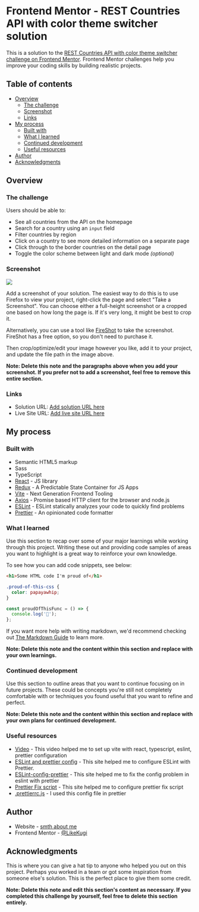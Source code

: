 # Frontend Mentor - REST Countries API with color theme switcher solution

This is a solution to the [REST Countries API with color theme switcher challenge on Frontend Mentor](https://www.frontendmentor.io/challenges/rest-countries-api-with-color-theme-switcher-5cacc469fec04111f7b848ca). Frontend Mentor challenges help you improve your coding skills by building realistic projects.

## Table of contents

- [Overview](#overview)
  - [The challenge](#the-challenge)
  - [Screenshot](#screenshot)
  - [Links](#links)
- [My process](#my-process)
  - [Built with](#built-with)
  - [What I learned](#what-i-learned)
  - [Continued development](#continued-development)
  - [Useful resources](#useful-resources)
- [Author](#author)
- [Acknowledgments](#acknowledgments)

## Overview

### The challenge

Users should be able to:

- See all countries from the API on the homepage
- Search for a country using an `input` field
- Filter countries by region
- Click on a country to see more detailed information on a separate page
- Click through to the border countries on the detail page
- Toggle the color scheme between light and dark mode _(optional)_

### Screenshot

![](./screenshot.jpg)

Add a screenshot of your solution. The easiest way to do this is to use Firefox to view your project, right-click the page and select "Take a Screenshot". You can choose either a full-height screenshot or a cropped one based on how long the page is. If it's very long, it might be best to crop it.

Alternatively, you can use a tool like [FireShot](https://getfireshot.com/) to take the screenshot. FireShot has a free option, so you don't need to purchase it.

Then crop/optimize/edit your image however you like, add it to your project, and update the file path in the image above.

**Note: Delete this note and the paragraphs above when you add your screenshot. If you prefer not to add a screenshot, feel free to remove this entire section.**

### Links

- Solution URL: [Add solution URL here](https://your-solution-url.com)
- Live Site URL: [Add live site URL here](https://your-live-site-url.com)

## My process

### Built with

- Semantic HTML5 markup
- Sass
- TypeScript
- [React](https://reactjs.org/) - JS library
- [Redux](https://redux.js.org/) - A Predictable State Container for JS Apps
- [Vite](https://vitejs.dev/) - Next Generation Frontend Tooling
- [Axios](https://axios-http.com) - Promise based HTTP client for the browser and node.js
- [ESLint](https://eslint.org/) - ESLint statically analyzes your code to quickly find problems
- [Prettier](https://prettier.io/) - An opinionated code formatter

### What I learned

Use this section to recap over some of your major learnings while working through this project. Writing these out and providing code samples of areas you want to highlight is a great way to reinforce your own knowledge.

To see how you can add code snippets, see below:

```html
<h1>Some HTML code I'm proud of</h1>
```

```css
.proud-of-this-css {
  color: papayawhip;
}
```

```js
const proudOfThisFunc = () => {
  console.log('🎉');
};
```

If you want more help with writing markdown, we'd recommend checking out [The Markdown Guide](https://www.markdownguide.org/) to learn more.

**Note: Delete this note and the content within this section and replace with your own learnings.**

### Continued development

Use this section to outline areas that you want to continue focusing on in future projects. These could be concepts you're still not completely comfortable with or techniques you found useful that you want to refine and perfect.

**Note: Delete this note and the content within this section and replace with your own plans for continued development.**

### Useful resources

- [Video](https://youtu.be/cchqeWY0Nak?si=Bcjc60K-wr7SeaJ4) - This video helped me to set up vite with react, typescript, eslint, prettier configuration
- [ESLint and prettier config](https://github.com/rolling-scopes-school/tasks/blob/master/react/modules/module01/configs.md) - This site helped me to configure ESLint with Prettier.
- [ESLint-config-prettier](https://github.com/prettier/eslint-config-prettier) - This site helped me to fix the config problem in eslint with prettier
- [Prettier Fix script](https://prettier.io/docs/en/install) - This site helped me to configure prettier fix script
- [.prettierrc.js](https://github.com/TheSwordBreaker/vite-reactts-eslint-prettier/blob/main/.prettierrc.js) - I used this config file in prettier

## Author

- Website - [smth about me](https://likekugi.github.io/)
- Frontend Mentor - [@LikeKugi](https://www.frontendmentor.io/profile/LikeKugi)

## Acknowledgments

This is where you can give a hat tip to anyone who helped you out on this project. Perhaps you worked in a team or got some inspiration from someone else's solution. This is the perfect place to give them some credit.

**Note: Delete this note and edit this section's content as necessary. If you completed this challenge by yourself, feel free to delete this section entirely.**
